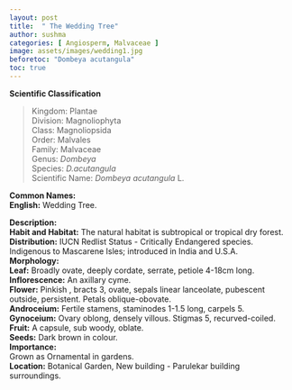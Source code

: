 ```yaml
---
layout: post
title:  " The Wedding Tree"
author: sushma
categories: [ Angiosperm, Malvaceae ]
image: assets/images/wedding1.jpg
beforetoc: "Dombeya acutangula"
toc: true
---
```


**Scientific Classification**  
>Kingdom:			Plantae  
>Division:			Magnoliophyta  
>Class:				Magnoliopsida  
>Order:				Malvales  
>Family:			Malvaceae  
>Genus:				*Dombeya*  
>Species:			*D.acutangula*  
>Scientific Name:	*Dombeya acutangula* L.  

**Common Names:**  
**English:**		Wedding Tree.  

**Description:**  
**Habit and Habitat:** The natural habitat is subtropical or tropical dry forest.  
**Distribution:** IUCN Redlist Status - Critically Endangered species. Indigenous to Mascarene Isles; introduced in India and U.S.A.  
**Morphology:**  
**Leaf:** Broadly ovate, deeply cordate, serrate, petiole 4-18cm long.  
**Inflorescence:** An axillary cyme.  
**Flower:** Pinkish , bracts 3, ovate, sepals linear lanceolate, pubescent outside, persistent.     Petals oblique-obovate.  
**Androceium:** Fertile stamens, staminodes 1-1.5 long, carpels 5.  
**Gynoceium:** Ovary oblong, densely villous. Stigmas 5, recurved-coiled.  
**Fruit:**  A capsule, sub woody, oblate.  
**Seeds:** Dark brown in colour.  
**Importance:**  
Grown as Ornamental in gardens.  
**Location:** Botanical Garden, New building - Parulekar building surroundings.  
